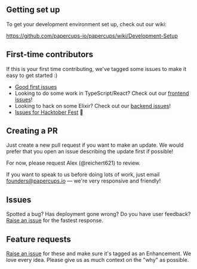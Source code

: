 ## Getting set up

To get your development environment set up, check out our wiki: 

https://github.com/papercups-io/papercups/wiki/Development-Setup

## First-time contributors

If this is your first time contributing, we've tagged some issues to make it easy to get started :)

- [Good first issues](https://github.com/papercups-io/papercups/labels/good%20first%20issue)
- Looking to do some work in TypeScript/React? Check out our [frontend issues](https://github.com/papercups-io/papercups/labels/frontend)!
- Looking to hack on some Elixir? Check out our [backend issues](https://github.com/papercups-io/papercups/labels/backend)!
- [Issues for Hacktober Fest](https://github.com/papercups-io/papercups/labels/hacktoberfest) :rocket:

## Creating a PR

Just create a new pull request if you want to make an update. We would prefer that you open an issue describing the update first if possible!

For now, please request Alex (@reichert621) to review.

If you want to speak to us before doing lots of work, just email founders@papercups.io — we're very responsive and friendly!

## Issues

Spotted a bug? Has deployment gone wrong? Do you have user feedback? [Raise an issue](https://github.com/papercups-io/papercups/issues/new?assignees=&labels=bug&template=bug_report.md&title=) for the fastest response.

## Feature requests

[Raise an issue](https://github.com/papercups-io/papercups/issues/new?assignees=&labels=enhancement&template=feature_request.md&title=) for these and make sure it's tagged as an Enhancement. We love every idea. Please give us as much context on the "why" as possible.